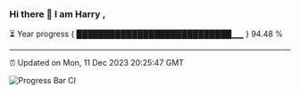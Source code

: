 ### Hi there 👋 I am Harry , 

⏳ Year progress { ████████████████████████████▁▁ } 94.48 %

---

⏰ Updated on Mon, 11 Dec 2023 20:25:47 GMT

![Progress Bar CI](https://github.com/duykhang68/duykhang68/workflows/Progress%20Bar%20CI/badge.svg)
